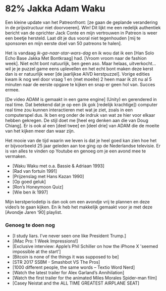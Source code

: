 # 82% Jakka Adam Waku

Een kleine update van het Patreonfront: [ze gaan de geplande verandering in de prijsstructuur niet doorvoeren]. Win! Dit lijkt me een redelijk authentiek bericht van de oprichter Jack Conte en mijn vertrouwen in Patreon is weer een beetje hersteld. Laat dit je dus vooral niet tegenhouden [mij te sponsoren en mijn eerste doel van 50 patreons te halen].

Het is vandaag _ik-ga-naar-star-wars-dag_ en ik wou dat ik een [Han Solo Echo Base Jakka Met Bontkraag] had. [Vroom vroom naar de fashion week]. Niet echt bont natuurlijk, ben geen aso. Maar helaas, uitverkocht… wil je je puzzel game eens uplevellen en het echt bont maken deze kerst dan is er natuurlijk weer [de jaarlijkse AIVD kerstpuzzel]. Vorige edities kwam ik nog wel door vraag 1 en (met moeite) 2 heen maar ik zit nu al 5 minuten naar de eerste opgave te kijken en snap er geen hol van. Succes ermee.

[De video ADAM is gemaakt in een game engine] (Unity) en gerendered in real time. Dat betekend dat je op een (ik gok [redelijk krachtige]) computer real time zou kunnen interactieren met wat je ziet, zoals in een computerspel dus. Ik ben erg onder de indruk van wat ze hier voor elkaar hebben gekregen. De stijl doet me [heel erg denken aan die van Doug Chiang]. Er is ook al een [deel twee] en [deel drie] van ADAM die de moeite van het kijken meer dan waar zijn.

Het mooie van de tijd waarin we leven is dat je heel goed kan zien hoe het er bijvoorbeeld 25 jaar geleden aan toe ging op de Nederlandse televisie. Er is van alles te vinden op Youtube en genoeg om je een avond mee te vermaken.

- [Waku Waku met o.a. Bassie & Adriaan 1993]
- [Rad van fortuin 1991]
- [Prijzenslag met Hans Kazan 1990]
- [Op goed geluk]
- [Ron’s Honeymoon Quiz]
- [Wie ben ik 1997]

Mijn kerstperiodetip is dan ook om een avondje vrij te plannen en deze video’s te gaan kijken. En ik heb het makkelijk gemaakt voor je met deze [Avondje Jaren ‘90] playlist.

### Genoeg te doen nog

-  [I study liars. I’ve never seen one like President Trump.]
- [iMac Pro: 1 Week Impressions!]
-  [Exclusive interview: Apple’s Phil Schiller on how the iPhone X 'seemed impossible at the start']
-  [Bitcoin is none of the things it was supposed to be]
-  [STR 2017 SSBM - Smashbot VS The Pros]
-  [1000 different people, the same words – Textio Word Nerd]
-  [Watch the latest trailer for Alex Garland’s Annihilation]
-  [Watch the first trailer for the animated Miles Morales Spider-man film]
- [Casey Neistat and the ALL TIME GREATEST AIRPLANE SEAT]
